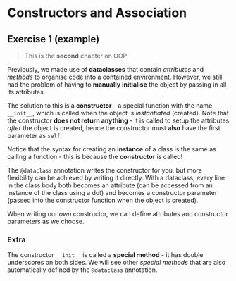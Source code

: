 # Constructors and Association

## Exercise 1 (example)

> This is the **second** chapter on OOP

Previously, we made use of **dataclasses** that contain *attributes* and *methods* to organise code into a contained environment. However, we still had the problem of having to **manually initialise** the object by passing in all its attributes.

The solution to this is a **constructor** - a special function with the name `__init__`, which is called when the object is *instantiated* (created). Note that the constructor **does not return anything** - it is called to setup the attributes *after* the object is created, hence the constructor must **also** have the first parameter as `self`.

Notice that the syntax for creating an **instance** of a class is the same as calling a function - this is because the **constructor** is called!

The `@dataclass` annotation writes the constructor for you, but more flexibility can be achieved by writing it directly. With a dataclass, every line in the class body both becomes an attribute (can be accessed from an instance of the class using a dot) and becomes a constructor parameter (passed into the constructor function when the object is created).

When writing our *own* constructor, we can define attributes and constructor parameters as we choose.

### Extra

The constructor `__init__` is called a **special method** - it has double underscores on both sides. We will see other *special methods* that are also automatically defined by the `@dataclass` annotation.
